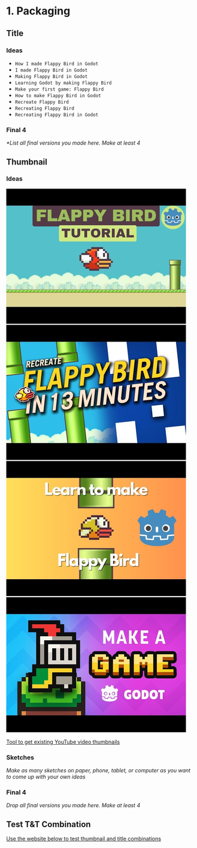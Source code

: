 # 1. Packaging

## Title

### Ideas

- `How I made Flappy Bird in Godot`
- `I made Flappy Bird in Godot`
- `Making Flappy Bird in Godot`
- `Learning Godot by making Flappy Bird`
- `Make your first game: Flappy Bird`
- `How to make Flappy Bird in Godot`
- `Recreate Flappy Bird`
- `Recreating Flappy Bird`
- `Recreating Flappy Bird in Godot`

### Final 4

_*List all final versions you made here. Make at least 4_

## Thumbnail

### Ideas

![Beginner Godot Tutorial - Make Flappy Bird in 12 Minutes!](thumbnail/ideas/1.jpg)
![Recreate FLAPPY BIRD in just 13 MINUTES (Godot Game Engine)](thumbnail/ideas/2.jpg)
![How to make Flappy Bird in Godot 4 (Complete Tutorial) 🐦🕹️](thumbnail/ideas/3.jpg)
![How to make a Video Game - Godot Beginner Tutorial](thumbnail/ideas/4.jpg)

[Tool to get existing YouTube video thumbnails](https://www.get-youtube-thumbnail.com/)

### Sketches

_Make as many sketches on paper, phone, tablet, or computer as you want to come up with your own ideas_

### Final 4

_Drop all final versions you made here. Make at least 4_

## Test T&T Combination

[Use the website below to test thumbnail and title combinations](https://thumbsup.tv/)
